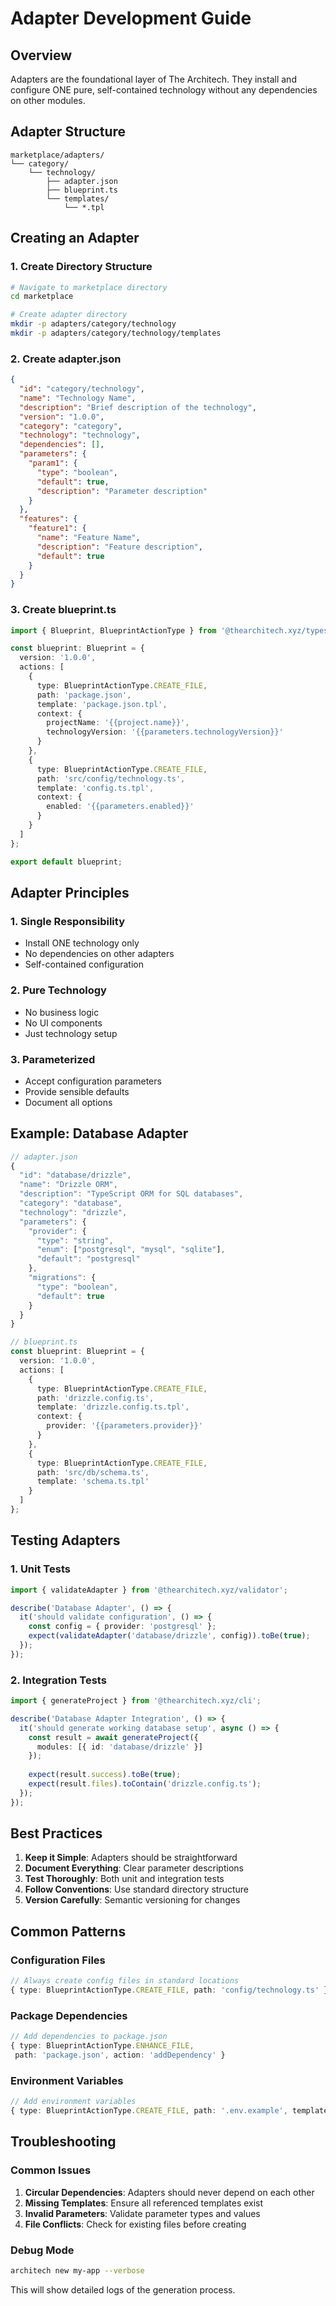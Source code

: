 # Adapter Development Guide

## Overview

Adapters are the foundational layer of The Architech. They install and configure ONE pure, self-contained technology without any dependencies on other modules.

## Adapter Structure

```
marketplace/adapters/
└── category/
    └── technology/
        ├── adapter.json
        ├── blueprint.ts
        └── templates/
            └── *.tpl
```

## Creating an Adapter

### 1. Create Directory Structure
```bash
# Navigate to marketplace directory
cd marketplace

# Create adapter directory
mkdir -p adapters/category/technology
mkdir -p adapters/category/technology/templates
```

### 2. Create adapter.json
```json
{
  "id": "category/technology",
  "name": "Technology Name",
  "description": "Brief description of the technology",
  "version": "1.0.0",
  "category": "category",
  "technology": "technology",
  "dependencies": [],
  "parameters": {
    "param1": {
      "type": "boolean",
      "default": true,
      "description": "Parameter description"
    }
  },
  "features": {
    "feature1": {
      "name": "Feature Name",
      "description": "Feature description",
      "default": true
    }
  }
}
```

### 3. Create blueprint.ts
```typescript
import { Blueprint, BlueprintActionType } from '@thearchitech.xyz/types';

const blueprint: Blueprint = {
  version: '1.0.0',
  actions: [
    {
      type: BlueprintActionType.CREATE_FILE,
      path: 'package.json',
      template: 'package.json.tpl',
      context: {
        projectName: '{{project.name}}',
        technologyVersion: '{{parameters.technologyVersion}}'
      }
    },
    {
      type: BlueprintActionType.CREATE_FILE,
      path: 'src/config/technology.ts',
      template: 'config.ts.tpl',
      context: {
        enabled: '{{parameters.enabled}}'
      }
    }
  ]
};

export default blueprint;
```

## Adapter Principles

### 1. Single Responsibility
- Install ONE technology only
- No dependencies on other adapters
- Self-contained configuration

### 2. Pure Technology
- No business logic
- No UI components
- Just technology setup

### 3. Parameterized
- Accept configuration parameters
- Provide sensible defaults
- Document all options

## Example: Database Adapter

```typescript
// adapter.json
{
  "id": "database/drizzle",
  "name": "Drizzle ORM",
  "description": "TypeScript ORM for SQL databases",
  "category": "database",
  "technology": "drizzle",
  "parameters": {
    "provider": {
      "type": "string",
      "enum": ["postgresql", "mysql", "sqlite"],
      "default": "postgresql"
    },
    "migrations": {
      "type": "boolean",
      "default": true
    }
  }
}

// blueprint.ts
const blueprint: Blueprint = {
  version: '1.0.0',
  actions: [
    {
      type: BlueprintActionType.CREATE_FILE,
      path: 'drizzle.config.ts',
      template: 'drizzle.config.ts.tpl',
      context: {
        provider: '{{parameters.provider}}'
      }
    },
    {
      type: BlueprintActionType.CREATE_FILE,
      path: 'src/db/schema.ts',
      template: 'schema.ts.tpl'
    }
  ]
};
```

## Testing Adapters

### 1. Unit Tests
```typescript
import { validateAdapter } from '@thearchitech.xyz/validator';

describe('Database Adapter', () => {
  it('should validate configuration', () => {
    const config = { provider: 'postgresql' };
    expect(validateAdapter('database/drizzle', config)).toBe(true);
  });
});
```

### 2. Integration Tests
```typescript
import { generateProject } from '@thearchitech.xyz/cli';

describe('Database Adapter Integration', () => {
  it('should generate working database setup', async () => {
    const result = await generateProject({
      modules: [{ id: 'database/drizzle' }]
    });
    
    expect(result.success).toBe(true);
    expect(result.files).toContain('drizzle.config.ts');
  });
});
```

## Best Practices

1. **Keep it Simple**: Adapters should be straightforward
2. **Document Everything**: Clear parameter descriptions
3. **Test Thoroughly**: Both unit and integration tests
4. **Follow Conventions**: Use standard directory structure
5. **Version Carefully**: Semantic versioning for changes

## Common Patterns

### Configuration Files
```typescript
// Always create config files in standard locations
{ type: BlueprintActionType.CREATE_FILE, path: 'config/technology.ts' }
```

### Package Dependencies
```typescript
// Add dependencies to package.json
{ type: BlueprintActionType.ENHANCE_FILE,
 path: 'package.json', action: 'addDependency' }
```

### Environment Variables
```typescript
// Add environment variables
{ type: BlueprintActionType.CREATE_FILE, path: '.env.example', template: 'env.example.tpl' }
```

## Troubleshooting

### Common Issues
1. **Circular Dependencies**: Adapters should never depend on each other
2. **Missing Templates**: Ensure all referenced templates exist
3. **Invalid Parameters**: Validate parameter types and values
4. **File Conflicts**: Check for existing files before creating

### Debug Mode
```bash
architech new my-app --verbose
```

This will show detailed logs of the generation process.
